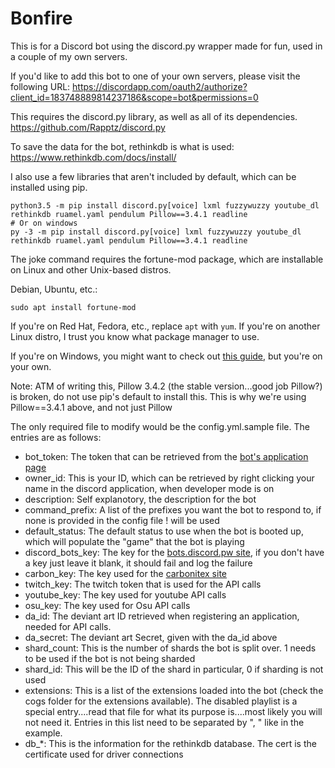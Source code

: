 # Bonfire

This is for a Discord bot using the discord.py wrapper made for fun, used in a couple of my own servers.

If you'd like to add this bot to one of your own servers, please visit the following URL:
https://discordapp.com/oauth2/authorize?client_id=183748889814237186&scope=bot&permissions=0

This requires the discord.py library, as well as all of its dependencies.
https://github.com/Rapptz/discord.py

To save the data for the bot, rethinkdb is what is used:
https://www.rethinkdb.com/docs/install/

I also use a few libraries that aren't included by default, which can be installed using pip.
```
python3.5 -m pip install discord.py[voice] lxml fuzzywuzzy youtube_dl rethinkdb ruamel.yaml pendulum Pillow==3.4.1 readline
# Or on windows
py -3 -m pip install discord.py[voice] lxml fuzzywuzzy youtube_dl rethinkdb ruamel.yaml pendulum Pillow==3.4.1 readline
```

The joke command requires the fortune-mod package, which are installable on Linux and other Unix-based distros.

Debian, Ubuntu, etc.:
```
sudo apt install fortune-mod
```
If you're on Red Hat, Fedora, etc., replace ``apt`` with ``yum``. If you're on another Linux distro, I trust you know what package manager to use.

If you're on Windows, you might want to check out [this guide](http://superuser.com/questions/683162/bsd-fortune-for-windows-command-prompt-or-dos), but you're on your own.

Note: ATM of writing this, Pillow 3.4.2 (the stable version...good job Pillow?) is broken, do not use pip's default to install this. This is why we're using Pillow==3.4.1 above, and not just Pillow

The only required file to modify would be the config.yml.sample file. The entries are as follows:

- bot_token: The token that can be retrieved from the [bot's application page](https://discordapp.com/developers/applications/me)
- owner_id: This is your ID, which can be retrieved by right clicking your name in the discord application, when developer mode is on
- description: Self explanotory, the description for the bot
- command_prefix: A list of the prefixes you want the bot to respond to, if none is provided in the config file ! will be used
- default_status: The default status to use when the bot is booted up, which will populate the "game" that the bot is playing
- discord_bots_key: The key for the [bots.discord.pw site](https://bots.discord.pw/#g=1), if you don't have a key just leave it blank, it should fail and log the failure
- carbon_key: The key used for the [carbonitex site](https://www.carbonitex.net/discord/bots)
- twitch_key: The twitch token that is used for the API calls
- youtube_key: The key used for youtube API calls
- osu_key: The key used for Osu API calls
- da_id: The deviant art ID retrieved when registering an application, needed for API calls.
- da_secret: The deviant art Secret, given with the da_id above
- shard_count: This is the number of shards the bot is split over. 1 needs to be used if the bot is not being sharded
- shard_id: This will be the ID of the shard in particular, 0 if sharding is not used
- extensions: This is a list of the extensions loaded into the bot (check the cogs folder for the extensions available). The disabled playlist is a special entry....read that file for what its purpose is....most likely you will not need it. Entries in this list need to be separated by ", " like in the example.
- db_*: This is the information for the rethinkdb database. The cert is the certificate used for driver connections

